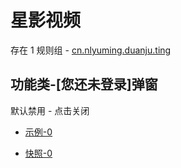 # 星影视频

存在 1 规则组 - [cn.nlyuming.duanju.ting](/src/apps/cn.nlyuming.duanju.ting.ts)

## 功能类-[您还未登录]弹窗

默认禁用 - 点击关闭

- [示例-0](https://m.gkd.li/57941037/3041769f-b644-460b-b0de-9c2a84518849)

- [快照-0](https://i.gkd.li/import/14321891)

